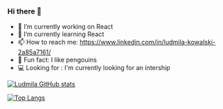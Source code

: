 ### Hi there 👋


- 🔭 I’m currently working on React
- 🌱 I’m currently learning React
- 📫 How to reach me: https://www.linkedin.com/in/ludmila-kowalski-2a85a7161/
- :penguin: Fun fact: I like pengouins
- :computer: Looking for : I'm currently looking for an intership 

[![Ludmila GitHub stats](https://github-readme-stats.vercel.app/api?username=LudmilaKowalski&show_icons=true&theme=tokyonight&count_private=true)](https://github.com/LudmilaKowalski/github-readme-stats)

[![Top Langs](https://github-readme-stats.vercel.app/api/top-langs/?username=LudmilaKowalski&layout=compact)](https://github.com/LudmilaKowalski/github-readme-stats)
